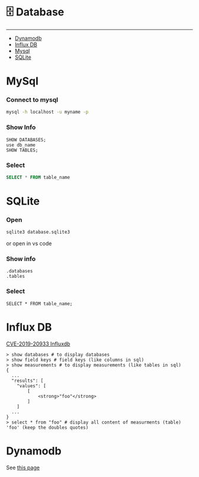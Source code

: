 # 🗄️ Database

---
- [Dynamodb](#dynamodb)
- [Influx DB](#influx-db)
- [Mysql](#mysql)
- [SQLite](#sqlite)


# MySql
### Connect to mysql
```bash
mysql -h localhost -u myname -p
```

### Show Info
```
SHOW DATABASES;
use db_name
SHOW TABLES;
```

### Select
```sql
SELECT * FROM table_name
```

# SQLite
### Open
```bash
sqlite3 database.sqlite3
```
or open in vs code

### Show info
```
.databases
.tables
```

### Select
```
SELECT * FROM table_name;
```

# Influx DB

[CVE-2019-20933 Influxdb](https://github.com/LorenzoTullini/InfluxDB-Exploit-CVE-2019-20933)

```
> show databases # to display databases
> show field keys # field keys (like columns in sql)
> show measurements # to display measurements (like tables in sql)
{
  ...
  "results": [
    "values": [
        [
            <strong>"foo"</strong>
        ]
    ]
  ...
}
> select * from "foo" # display all content of measurments (table) 'foo' (keep the doubles quotes)
```

# Dynamodb

See [this page](../wiki/Cloud.md)